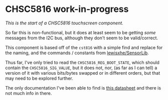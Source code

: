 # CHSC5816 work-in-progress

*This is the start of a CHSC5816 touchscreen component.*

So far this is non-functional, but it does at least seem to be getting *some* messages from the I2C bus, although they don't seem to be valid/correct.

This component is based off of the `cst816` with a simple find and replace for the naming, and the commands / constants from [lewisxhe/SensorLib](https://github.com/lewisxhe/SensorLib/blob/master/src/TouchDrvCHSC5816.hpp).

Thus far, I've only tried to read the `CHSC5816_REG_BOOT_STATE`, which should contain the `CHSC5816_SIG_VALUE`, but it does not, nor, (as far as I can tell) a version of it with various bits/bytes swapped or in different orders, but that may need to be explored further.

The only documentation I've been able to find is [this datasheet](https://github.com/lewisxhe/SensorLib/blob/master/datasheet/CHSC5816%E8%A7%A6%E6%8E%A7%E8%8A%AF%E7%89%87%E4%BD%BF%E7%94%A8%E8%AF%B4%E6%98%8EV1-20221114.pdf) and there is not much info in there.
